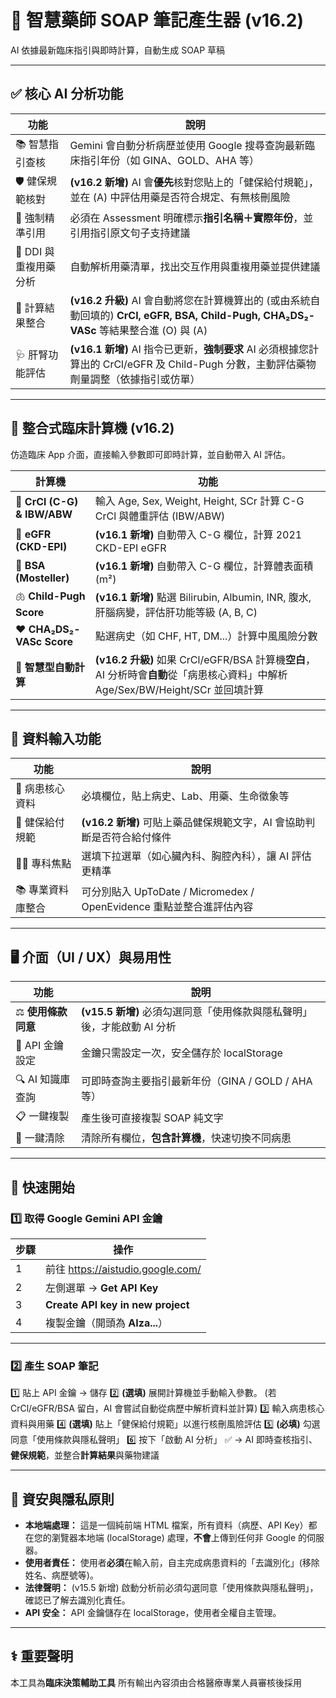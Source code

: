 # 🧠 智慧藥師 SOAP 筆記產生器 (v16.2)
AI 依據最新臨床指引與即時計算，自動生成 SOAP 草稿

---

## ✅ 核心 AI 分析功能

| 功能 | 說明 |
|------|------|
| 📚 智慧指引查核 | Gemini 會自動分析病歷並使用 Google 搜尋查詢最新臨床指引年份（如 GINA、GOLD、AHA 等） |
| 🛡️ 健保規範核對 | **(v16.2 新增)** AI 會**優先**核對您貼上的「健保給付規範」，並在 (A) 中評估用藥是否符合規定、有無核刪風險 |
| 🧾 強制精準引用 | 必須在 Assessment 明確標示**指引名稱＋實際年份**，並引用指引原文句子支持建議 |
| 💊 DDI 與重複用藥分析 | 自動解析用藥清單，找出交互作用與重複用藥並提供建議 |
| 🧮 計算結果整合 | **(v16.2 升級)** AI 會自動將您在計算機算出的 (或由系統自動回填的) **CrCl, eGFR, BSA, Child-Pugh, CHA₂DS₂-VASc** 等結果整合進 (O) 與 (A) |
| 🩺 肝腎功能評估 | **(v16.1 新增)** AI 指令已更新，**強制要求** AI 必須根據您計算出的 CrCl/eGFR 及 Child-Pugh 分數，主動評估藥物劑量調整（依據指引或仿單） |


---

## 🧮 整合式臨床計算機 (v16.2)
仿造臨床 App 介面，直接輸入參數即可即時計算，並自動帶入 AI 評估。

| 計算機 | 功能 |
|---|---|
| 🧪 **CrCl (C-G) & IBW/ABW** | 輸入 Age, Sex, Weight, Height, SCr 計算 C-G CrCl 與體重評估 (IBW/ABW) |
| 🌊 **eGFR (CKD-EPI)** | **(v16.1 新增)** 自動帶入 C-G 欄位，計算 2021 CKD-EPI eGFR |
| 🧍 **BSA (Mosteller)** | **(v16.1 新增)** 自動帶入 C-G 欄位，計算體表面積 (m²) |
| 🫁 **Child-Pugh Score** | **(v16.1 新增)** 點選 Bilirubin, Albumin, INR, 腹水, 肝腦病變，評估肝功能等級 (A, B, C) |
| ❤️ **CHA₂DS₂-VASc Score** | 點選病史（如 CHF, HT, DM...）計算中風風險分數 |
| 🔄 **智慧型自動計算** | **(v16.2 升級)** 如果 CrCl/eGFR/BSA 計算機**空白**，AI 分析時會**自動**從「病患核心資料」中解析 Age/Sex/BW/Height/SCr 並回填計算 |

---

## 🧩 資料輸入功能

| 功能 | 說明 |
|------|------|
| 🏥 病患核心資料 | 必填欄位，貼上病史、Lab、用藥、生命徵象等 |
| 📜 健保給付規範 | **(v16.2 新增)** 可貼上藥品健保規範文字，AI 會協助判斷是否符合給付條件 |
| 👨‍⚕️ 專科焦點 | 選填下拉選單（如心臟內科、胸腔內科），讓 AI 評估更精準 |
| 📚 專業資料庫整合 | 可分別貼入 UpToDate / Micromedex / OpenEvidence 重點並整合進評估內容 |

---

## 🖥 介面（UI / UX）與易用性

| 功能 | 說明 |
|------|------|
| ⚖️ **使用條款同意** | **(v15.5 新增)** 必須勾選同意「使用條款與隱私聲明」後，才能啟動 AI 分析 |
| 🔑 API 金鑰設定 | 金鑰只需設定一次，安全儲存於 localStorage |
| 🔍 AI 知識庫查詢 | 可即時查詢主要指引最新年份（GINA / GOLD / AHA 等） |
| 📋 一鍵複製 | 產生後可直接複製 SOAP 純文字 |
| 🧼 一鍵清除 | 清除所有欄位，**包含計算機**，快速切換不同病患 |

---

## 🚀 快速開始

### 1️⃣ 取得 Google Gemini API 金鑰

| 步驟 | 操作 |
|------|------|
| 1 | 前往 https://aistudio.google.com/ |
| 2 | 左側選單 → **Get API Key** |
| 3 | **Create API key in new project** |
| 4 | 複製金鑰（開頭為 **AIza...**） |

---

### 2️⃣ 產生 SOAP 筆記

1️⃣ 貼上 API 金鑰 → 儲存
2️⃣ **(選填)** 展開計算機並手動輸入參數。 (若 CrCl/eGFR/BSA 留白，AI 會嘗試自動從病歷中解析資料並計算)
3️⃣ 輸入病患核心資料與用藥
4️⃣ **(選填)** 貼上「健保給付規範」以進行核刪風險評估
5️⃣ **(必填)** 勾選同意「使用條款與隱私聲明」
6️⃣ 按下「啟動 AI 分析」 ✅
→ AI 即時查核指引、**健保規範**，並整合**計算結果**與藥物建議

---

## 🔐 資安與隱私原則

- **本地端處理：** 這是一個純前端 HTML 檔案，所有資料（病歷、API Key）都在您的瀏覽器本地端 (localStorage) 處理，**不會**上傳到任何非 Google 的伺服器。
- **使用者責任：** 使用者**必須**在輸入前，自主完成病患資料的「去識別化」(移除姓名、病歷號等)。
- **法律聲明：** (v15.5 新增) 啟動分析前必須勾選同意「使用條款與隱私聲明」，確認已了解去識別化責任。
- **API 安全：** API 金鑰儲存在 localStorage，使用者全權自主管理。

---

## ⚕️ 重要聲明

本工具為**臨床決策輔助工具**
所有輸出內容須由合格醫療專業人員審核後採用
